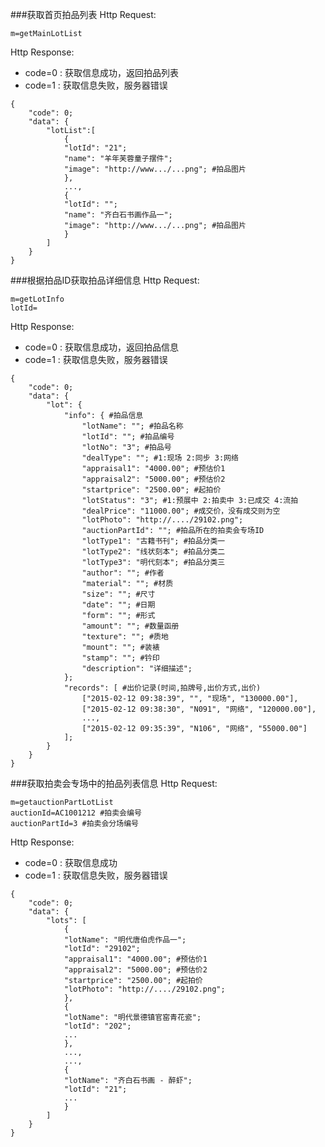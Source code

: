 ###获取首页拍品列表
Http Request: 

```
m=getMainLotList
```
Http Response:

- code=0 : 获取信息成功，返回拍品列表
- code=1 : 获取信息失败，服务器错误

``` 
{ 
    "code": 0;
    "data": {
    	"lotList":[
    		{
    		"lotId": "21";
    		"name": "羊年芙蓉童子摆件";
    		"image": "http://www.../...png"; #拍品图片
    		},
    		...,
    		{
    		"lotId": "";
    		"name": "齐白石书画作品一";
    		"image": "http://www.../...png"; #拍品图片
    		}   	
    	]
	}
}
```

###根据拍品ID获取拍品详细信息
Http Request: 

```
m=getLotInfo
lotId=
```
Http Response:

- code=0 : 获取信息成功，返回拍品信息
- code=1 : 获取信息失败，服务器错误

``` 
{ 
    "code": 0;
    "data": {
    	"lot": {
    		"info": { #拍品信息
    			"lotName": ""; #拍品名称
    			"lotId": ""; #拍品编号
    			"lotNo": "3"; #拍品号
    			"dealType": ""; #1:现场 2:同步 3:网络
				"appraisal1": "4000.00"; #预估价1
				"appraisal2": "5000.00"; #预估价2
				"startprice": "2500.00"; #起拍价
				"lotStatus": "3"; #1:预展中 2:拍卖中 3:已成交 4:流拍 
				"dealPrice": "11000.00"; #成交价，没有成交则为空
				"lotPhoto": "http://..../29102.png";
    			"auctionPartId": ""; #拍品所在的拍卖会专场ID
    			"lotType1": "古籍书刊"; #拍品分类一
    			"lotType2": "线状刻本"; #拍品分类二
    			"lotType3": "明代刻本"; #拍品分类三
				"author": ""; #作者
				"material": ""; #材质
				"size": ""; #尺寸
				"date": ""; #日期
				"form": ""; #形式
				"amount": ""; #数量函册
				"texture": ""; #质地
				"mount": ""; #装裱
				"stamp": ""; #钤印
    			"description": "详细描述";
    		};    		
    		"records": [ #出价记录(时间,拍牌号,出价方式,出价)
    			["2015-02-12 09:38:39", "", "现场", "130000.00"],
    			["2015-02-12 09:38:30", "N091", "网络", "120000.00"],
    			...,
    			["2015-02-12 09:35:39", "N106", "网络", "55000.00"]
    		]; 	
    	}
	}
}
```

###获取拍卖会专场中的拍品列表信息
Http Request: 

```
m=getauctionPartLotList
auctionId=AC1001212 #拍卖会编号
auctionPartId=3 #拍卖会分场编号
```
Http Response:

- code=0 : 获取信息成功
- code=1 : 获取信息失败，服务器错误

``` 
{ 
    "code": 0;
    "data": {
    	"lots": [
    		{
			"lotName": "明代唐伯虎作品一";
			"lotId": "29102";
			"appraisal1": "4000.00"; #预估价1
			"appraisal2": "5000.00"; #预估价2
			"startprice": "2500.00"; #起拍价
			"lotPhoto": "http://..../29102.png";
    		},
    		{
			"lotName": "明代景德镇官窑青花瓷";
			"lotId": "202";
			...
    		},    		
    		...,
    		...,
    		{
			"lotName": "齐白石书画 - 醉虾";
			"lotId": "21";
			...
    		}
    	]
	}
} 
```
